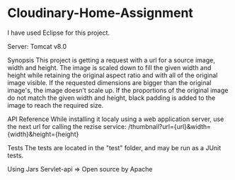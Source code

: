 # Cloudinary-Home-Assignment

I have used Eclipse for this project.

Server: Tomcat v8.0

Synopsis
This project is getting a request with a url for a source image, width and height.
The image is scaled down to fill the given width and height while retaining the
original aspect ratio and with all of the original image visible. If the requested
dimensions are bigger than the original image's, the image doesn’t scale up. If
the proportions of the original image do not match the given width and height,
black padding is added to the image to reach the required size.

API Reference
While installing it localy using a web application server, use the next url for calling the rezise service: /thumbnail?url={url}&width={width}&height={height}

Tests
The tests are located in the "test" folder, and may be run as a JUnit tests.

Using Jars
Servlet-api => Open source by Apache

